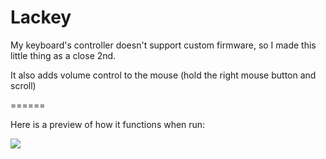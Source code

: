 Lackey
======

My keyboard's controller doesn't support custom firmware, so I made this little thing as a close 2nd.

It also adds volume control to the mouse (hold the right mouse button and scroll)

======

Here is a preview of how it functions when run:

![](http://i.imgur.com/FfdHPn9.png)
